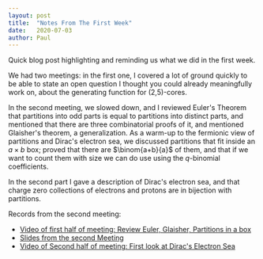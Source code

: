 ```yaml
---
layout: post
title:  "Notes From The First Week"
date:   2020-07-03 
author: Paul
---
```


Quick blog post highlighting and reminding us what we did in the first week.

We had two meetings: in the first one, I covered a lot of ground quickly to be able to state an open question I thought you could already meaningfully work on, about the generating function for (2,5)-cores.





In the second meeting, we slowed down, and I reviewed Euler's Theorem that partitions into odd parts is equal to partitions into distinct parts, and mentioned that there are three combinatorial proofs of it, and mentioned Glaisher's theorem, a generalization.  As a warm-up to the fermionic view of partitions and Dirac's electron sea, we discussed partitions that fit inside an $a\times b$ box; proved that there are $\binom{a+b}{a}$ of them, and that if we want to count them with size we can do use using the $q$-binomial coefficients.  


In the second part I gave a description of Dirac's electron sea, and that charge zero collections of electrons and protons are in bijection with partitions.

Records from the second meeting:
 - [Video of first half of meeting: Review Euler, Glaisher, Partitions in a box](https://eu-lti.bbcollab.com/recording/68fb53850aaa4dbbaf0715e1b0233cff)
 - [Slides from the second Meeting](/Partitions-Lab/LaTeX/SecondMeeting.pdf)
 - [Video of Second half of meeting: First look at Dirac's Electron Sea](https://eu-lti.bbcollab.com/recording/079b842754b74a07a1e0f6ec9b7b20f6)

